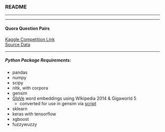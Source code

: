 ### README
---
---
#### Quora Question Pairs

[Kaggle Competition Link](https://www.kaggle.com/c/quora-question-pairs)  
[Source Data](https://www.kaggle.com/c/quora-question-pairs/data)

---

##### Python Package Requirements:
+ pandas
+ numpy
+ scipy
+ nltk, with corpora
+ gensim
+ [GloVe](https://nlp.stanford.edu/projects/glove/) word embeddings using WIkipedia 2014 & Gigaworld 5
  * converted for use in gensim via [script](https://radimrehurek.com/gensim/scripts/glove2word2vec.html)
+ sklearn
+ keras with tensorflow
+ xgboost
+ fuzzywuzzy
